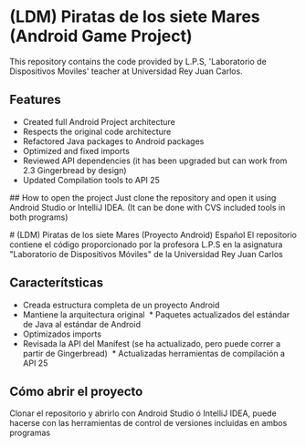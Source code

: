 # (LDM) Piratas de los siete Mares (Android Game Project)
This repository contains the code provided by L.P.S, 'Laboratorio de Dispositivos Moviles' teacher at Universidad Rey Juan Carlos.

## Features
  * Created full Android Project architecture
  * Respects the original code architecture
  * Refactored Java packages to Android packages
  * Optimized and fixed imports
  * Reviewed API dependencies (it has been upgraded but can work from 2.3 Gingerbread by design)
  * Updated Compilation tools to API 25
  
## How to open the project
Just clone the repository and open it using Android Studio or IntelliJ IDEA. (It can be done with CVS included tools in both programs)


# (LDM) Piratas de los siete Mares (Proyecto Android) Español
El repositorio contiene el código proporcionado por la profesora L.P.S en la asignatura "Laboratorio de Dispositivos Móviles" de la Universidad Rey Juan Carlos

## Caracterítsticas
  * Creada estructura completa de un proyecto Android
  * Mantiene la arquitectura original
  * Paquetes actualizados del estándar de Java al estándar de Android
  * Optimizados imports
  * Revisada la API del Manifest (se ha actualizado, pero puede correr a partir de Gingerbread)
  * Actualizadas herramientas de compilación a API 25
  
## Cómo abrir el proyecto
Clonar el repositorio y abrirlo con Android Studio ó IntelliJ IDEA, puede hacerse con las herramientas de control de versiones incluidas en ambos programas


